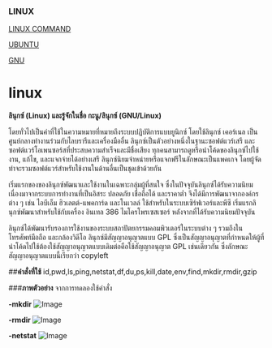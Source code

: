### LINUX
[LINUX COMMAND](https://github.com/kawintharawiw/linux/blob/master/10.1สรุปการใช้งาน%20Linux%20command.pdf)




[UBUNTU](https://github.com/kawintharawiw/linux/blob/master/10.2Ubuntu.pdf)



[GNU](https://github.com/kawintharawiw/linux/blob/master/10.3GNU.pdf)



# linux
**ลินุกซ์ (Linux) และรู้จักในชื่อ กะนู/ลินุกซ์ (GNU/Linux)** 


โดยทั่วไปเป็นคำที่ใช้ในความหมายที่หมายถึงระบบปฏิบัติการแบบยูนิกซ์ โดยใช้ลินุกซ์ เคอร์เนล เป็นศูนย์กลางทำงานร่วมกับไลบรารีและเครื่องมืออื่น ลินุกซ์เป็นตัวอย่างหนึ่งในฐานะซอฟต์แวร์เสรี และซอฟต์แวร์โอเพนซอร์สที่ประสบความสำเร็จและมีชื่อเสียง ทุกคนสามารถดูหรือนำโค้ดของลินุกซ์ไปใช้งาน, แก้ไข, และแจกจ่ายได้อย่างเสรี ลินุกซ์นิยมจำหน่ายหรือแจกฟรีในลักษณะเป็นแพคเกจ โดยผู้จัดทำจะรวมซอฟต์แวร์สำหรับใช้งานในด้านอื่นเป็นชุดเข้าด้วยกัน                


เริ่มแรกของของลินุกซ์พัฒนาและใช้งานในเฉพาะกลุ่มผู้ที่สนใจ ซึ่งในปัจจุบันลินุกซ์ได้รับความนิยมเนื่องมาจากระบบการทำงานที่เป็นอิสระ ปลอดภัย เชื่อถือได้ และราคาต่ำ จึงได้มีการพัฒนาจากองค์กรต่าง ๆ เช่น ไอบีเอ็ม ฮิวเลตต์-แพคการ์ด และโนเวลล์ ใช้สำหรับในระบบเซิร์ฟเวอร์และพีซี เริ่มแรกลินุกซ์พัฒนาสำหรับใช้กับเครื่อง อินเทล 386 ไมโครโพรเซสเซอร์ หลังจากที่ได้รับความนิยมปัจจุบัน 


ลินุกซ์ได้พัฒนารับรองการใช้งานของระบบสถาปัตยกรรมคอมพิวเตอร์ในระบบต่าง ๆ รวมถึงในโทรศัพท์มือถือ และกล้องวิดีโอ ลินุกซ์มีสัญญาอนุญาตแบบ GPL ซึ่งเป็นสัญญาอนุญาตที่กำหนดให้ผู้ที่นำโค้ดไปใช้ต้องใช้สัญญาอนุญาตแบบเดิมต่อคือใช้สัญญาอนุญาต GPL เช่นเดียวกัน ซึ่งลักษณะสัญญาอนุญาตแบบนี้เรียกว่า copyleft




##**คำสั่งที่ใช้**
id,pwd,ls,ping,netstat,df,du,ps,kill,date,env,find,mkdir,rmdir,gzip




###**ภาพตัวอย่าง** จากการทดลองใช้คำสั่ง

**-mkdir**
![Image](http://kawintharawiw.github.io/HW_10/mkdir.png)

**-rmdir**
![Image](http://kawintharawiw.github.io/HW_10/rmdir.png)

**-netstat**
![Image](http://kawintharawiw.github.io/HW_10/netstat.png)

